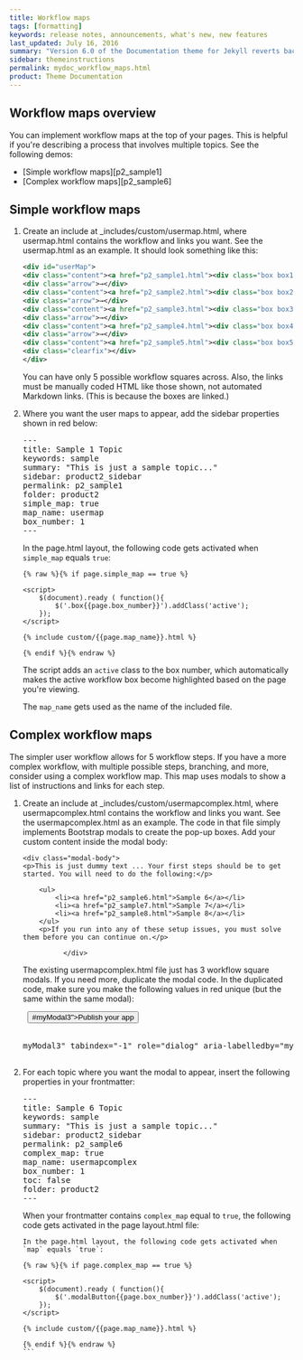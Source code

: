 ```yaml
---
title: Workflow maps
tags: [formatting]
keywords: release notes, announcements, what's new, new features
last_updated: July 16, 2016
summary: "Version 6.0 of the Documentation theme for Jekyll reverts back to relative links so you can view the files offline. Additionally, you can store pages in subdirectories. Templates for alerts and images are available."
sidebar: themeinstructions
permalink: mydoc_workflow_maps.html
product: Theme Documentation
---
```


## Workflow maps overview

You can implement workflow maps at the top of your pages. This is helpful if you're describing a process that involves multiple topics. See the following demos:

*  [Simple workflow maps][p2_sample1]
*  [Complex workflow maps][p2_sample6]


## Simple workflow maps

1.  Create an include at \_includes/custom/usermap.html, where usermap.html contains the workflow and links you want. See the usermap.html as an example. It should look something like this:

    ```xml  
    <div id="userMap">
    <div class="content"><a href="p2_sample1.html"><div class="box box1">Connect to ADB</div></a></div>
    <div class="arrow">→</div>
    <div class="content"><a href="p2_sample2.html"><div class="box box2">Download and Build the Starter Kit</div></a></div>
    <div class="arrow">→</div>
    <div class="content"><a href="p2_sample3.html"><div class="box box3">Take a Tour</div></a></div>
    <div class="arrow">→</div>
    <div class="content"><a href="p2_sample4.html"><div class="box box4">Load Your Widgets</div></a></div>
    <div class="arrow">→</div>
    <div class="content"><a href="p2_sample5.html"><div class="box box5">Query for Something</div></a></div>
    <div class="clearfix"></div>
    </div>
    ```

    You can have only 5 possible workflow squares across. Also, the links must be manually coded HTML like those shown, not automated Markdown links. (This is because the boxes are linked.)

2.  Where you want the user maps to appear, add the sidebar properties shown in red below:

    <pre>
    ---
    title: Sample 1 Topic
    keywords: sample
    summary: "This is just a sample topic..."
    sidebar: product2_sidebar
    permalink: p2_sample1
    folder: product2
    <span class="red">simple_map</span>: true
    <span class="red">map_name</span>: usermap
    <span class="red">box_number</span>: 1
    ---
    </pre>

    In the page.html layout, the following code gets activated when `simple_map` equals `true`:

    ```
    {% raw %}{% if page.simple_map == true %}

    <script>
        $(document).ready ( function(){
            $('.box{{page.box_number}}').addClass('active');
        });
    </script>

    {% include custom/{{page.map_name}}.html %}

    {% endif %}{% endraw %}
    ```

    The script adds an `active` class to the box number, which automatically makes the active workflow box become highlighted based on the page you're viewing.

    The `map_name` gets used as the name of the included file.

## Complex workflow maps

The simpler user workflow allows for 5 workflow steps. If you have a more complex workflow, with multiple possible steps, branching, and more, consider using a complex workflow map. This map uses modals to show a list of instructions and links for each step.

1.  Create an include at \_includes/custom/usermapcomplex.html, where usermapcomplex.html contains the workflow and links you want. See the usermapcomplex.html as an example. The code in that file simply implements Bootstrap modals to create the pop-up boxes. Add your custom content inside the modal body:

    ```
    <div class="modal-body">
    <p>This is just dummy text ... Your first steps should be to get started. You will need to do the following:</p>

        <ul>
            <li><a href="p2_sample6.html">Sample 6</a></li>
            <li><a href="p2_sample7.html">Sample 7</a></li>
            <li><a href="p2_sample8.html">Sample 8</a></li>
        </ul>
        <p>If you run into any of these setup issues, you must solve them before you can continue on.</p>

              </div>
     ```

     The existing usermapcomplex.html file just has 3 workflow square modals. If you need more, duplicate the modal code. In the duplicated code, make sure you make the following values in red unique (but the same within the same modal):

     <pre>
     <button type="button" class="btn btn-default btn-lg modalButton3" data-toggle="modal" data-target="<span class="red">#myModal3</span>">Publish your app</button>
           <!-- Modal -->
           <div class="modal fade" id="<span class="red">myModal3</span>" tabindex="-1" role="dialog" aria-labelledby="myModalLabel">
     </pre>

2.  For each topic where you want the modal to appear, insert the following properties in your frontmatter:

    <pre>
    ---
    title: Sample 6 Topic
    keywords: sample
    summary: "This is just a sample topic..."
    sidebar: product2_sidebar
    permalink: p2_sample6
    <span class="red">complex_map: true</span>
    <span class="red">map_name: usermapcomplex</span>
    <span class="red">box_number: 1</span>
    toc: false
    folder: product2
    ---
    </pre>

    When your frontmatter contains `complex_map` equal to `true`, the following code gets activated in the page layout.html file:

    ```
    In the page.html layout, the following code gets activated when `map` equals `true`:

     ```
        {% raw %}{% if page.complex_map == true %}

        <script>
            $(document).ready ( function(){
                $('.modalButton{{page.box_number}}').addClass('active');
            });
        </script>

        {% include custom/{{page.map_name}}.html %}

        {% endif %}{% endraw %}
        ```
     ```
